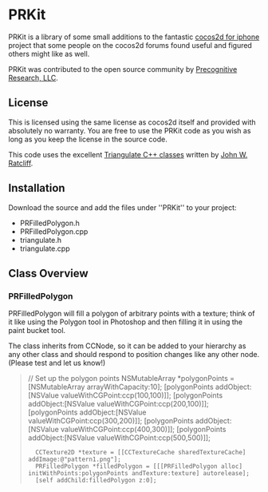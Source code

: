PRKit
=====

PRKit is a library of some small additions to the fantastic <a href="http://cocos2d-iphone.org">cocos2d for iphone</a> project that some people on the cocos2d forums found useful and figured others might like as well.

PRKit was contributed to the open source community by <a href="http://precognitiveresearch.com">Precognitive Research, LLC</a>.

License
----------
This is licensed using the same license as cocos2d itself and provided with absolutely no warranty.  You are free to use the PRKit code as you wish as long as you keep the license in the source code.

This code uses the excellent <a href="http://www.flipcode.com/archives/Efficient_Polygon_Triangulation.shtml">Triangulate C++ classes</a> written by <a href="mailto:jratcliff@verant.com">John W. Ratcliff</a>.

Installation
------------
Download the source and add the files under ''PRKit'' to your project:
* PRFilledPolygon.h
* PRFilledPolygon.cpp
* triangulate.h
* triangulate.cpp 

Class Overview
--------------
### PRFilledPolygon

PRFilledPolygon will fill a polygon of arbitrary points with a texture; think of it like using the Polygon tool in Photoshop and then filling it in using the paint bucket tool.

The class inherits from CCNode, so it can be added to your hierarchy as any other class and should respond to position changes like any other node. (Please test and let us know!)

>// Set up the polygon points
>       NSMutableArray *polygonPoints = [NSMutableArray arrayWithCapacity:10];
>       [polygonPoints addObject:[NSValue valueWithCGPoint:ccp(100,100)]];
>       [polygonPoints addObject:[NSValue valueWithCGPoint:ccp(200,100)]];
>       [polygonPoints addObject:[NSValue valueWithCGPoint:ccp(300,200)]];
>       [polygonPoints addObject:[NSValue valueWithCGPoint:ccp(400,300)]];
>       [polygonPoints addObject:[NSValue valueWithCGPoint:ccp(500,500)]];
>       
>       CCTexture2D *texture = [[CCTextureCache sharedTextureCache] addImage:@"pattern1.png"];
>       PRFilledPolygon *filledPolygon = [[[PRFilledPolygon alloc] initWithPoints:polygonPoints andTexture:texture] autorelease];
>       [self addChild:filledPolygon z:0];